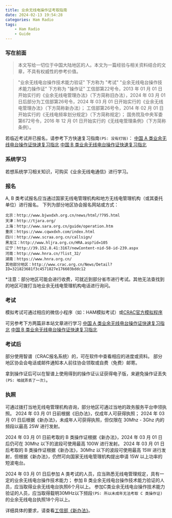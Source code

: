 ```yaml
---
title: 业余无线电操作证考取指南
date: 2024-02-13 19:54:28
categories: Ham Radio
tags: 
    - Ham Radio
    - Guide
---
```


### 写在前面
>本文写给一切位于中国大陆地区的人。本文为一篇经验与相关资料结合的文章，不具有权威性的参考价值。

>"业余无线电台操作技术能力验证" 下方称为 "考试"
>"业余无线电台操作技术能力操作证" 下方称为 "操作证"
>工信部第22号令，2013 年 01 月 01 日开始实行的《业余无线电管理办法》（下方简称旧办法），2024 年 03 月 01 日后部分为工信部第26号令，2024 年 03 月 01 日开始实行的《业余无线电管理办法》（下方简称新办法）；
>工信部第26号令，2014 年 02 月 01 日开始实行的《无线电频率划分规定》（下方简称规定）；
>国务院及中央军委第672号令，2016 年 12 月 01 日开始实行的《无线电管理条例》（下方简称条例）。

若临近考试并已报名，请参考下方快速复习指南`(PS: 没有打钱)`：
[中国 A 类业余无线电台操作证快速复习指北](https://www.jimmytian.com/archives/crac-aro-licence-a-review-guide.html)
[中国 B 类业余无线电台操作证快速复习指北](https://www.jimmytian.com/archives/crac-aro-licence-b-review-guide.html)

### 系统学习
若想系统学习相关知识，可购买《业余无线电通信》进行学习。

### 报名
A, B 类考试报名应当通过国家无线电管理机构和地方无线电管理机构（或其委托单位）进行报名。
下列为部分地区协会报名网站或方式：
```
北京：http://www.bjwxdxh.org.cn/news/html/?795.html
天津：http://tjara.org/
上海：http://www.sara.org.cn/guide/operation.htm
重庆：https://www.cqwxdxh.com/index.html
四川：http://www.scraa.org.cn/callsign/
黑龙江：http://www.hljra.org.cn/HRA.asp?id=105
辽宁：http://39.152.8.41:3167/newContent-nid-58-id-239.aspx
河南：http://www.hnra.cn/?list_32/
湖南：https://www.hnra.org.cn/
其他部分地区：http://www.crac.org.cn/News/Detail?ID=321823681f3c4571827e176603bddc12
```
*注意：部分地区可能会进行收费，可就近到部分省市进行考试。其他无法查找到的地区可拨打当地业余无线电管理机构电话进行询问。

### 考试
模拟考试可通过相应的微信小程序（如：HAM模拟考试）或[CRAC官方模拟程序](http://82.157.138.16:8091/CRAC/userfiles/file/exam/download/2021-03-08/%E3%80%90WIN10%E7%89%88%E3%80%91%E6%A8%A1%E6%8B%9F%E8%80%83%E8%AF%95%E7%B3%BB%E7%BB%9F20210308%EF%BC%887MB%EF%BC%89.zip)

可另参考下方两篇非本站文章进行学习
[中国 A 类业余无线电台操作证快速复习指北](https://www.jimmytian.com/archives/crac-aro-licence-a-review-guide.html)
[中国 B 类业余无线电台操作证快速复习指北](https://www.jimmytian.com/archives/crac-aro-licence-b-review-guide.html)

### 考试后
部分使用智谱（CRAC报名系统）的，可在软件中查看相应的进度或资料。
部分地区协会会电话或邮件通知本人前往协会领取或自费（免费）邮寄。

拿到操作证后可以在智谱上使用得到的操作证认证获得电子版，来避免操作证丢失`(PS: 咱就弄丢了一次)`。

### 执照
可通过拨打当地无线电管理机构咨询，部分地区可通过当地的政务服务平台申领执照。
2024 年 03 月 01 日前根据《旧办法》，仅成年人可获得执照；
2024 年 03 月 01 日后根据《新办法》，未成年人可获得执照，但仅限在 30Mhz - 3Ghz 内的频段以最高 25W 进行发射。

2024 年 03 月 01 日前考取的 B 类操作证根据《新办法》，2024 年 03 月 01 日后仍可在 30Mhz 以下的波段可使用最高 100W 进行发射。
2024 年 03 月 01 日后考取的 B 类操作证根据《新办法》，30Mhz 以下的波段可使用最高 15W 进行发射，但根据《新办法》，仍然可向国家无线电管理机构提出申请 15W 以上功率的短波电台。

2024 年 03 月 01 日后参加 A 类考试的人员，应当熟悉无线电管理规定，具有一定的业余无线电台操作技术能力；
参加 B 类业余无线电台操作技术能力验证的人员，应当取得业余无线电台执照6个月以上。
参加C类业余无线电台操作技术能力验证的人员，应当取得载明30MHz以下频段`(PS: 所以未成年无法考取 C 类操作证)`的业余无线电台执照18个月以上。

详细具体的要求，请查看[工信部《新办法》](https://www.miit.gov.cn/jgsj/wgj/bmgz/art/2024/art_d042592aca6f4e3ca9cf51720f09bbc2.html)。